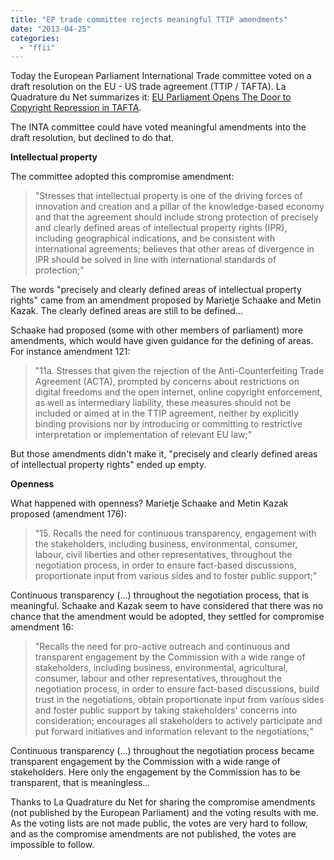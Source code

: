 ```yaml
---
title: "EP trade committee rejects meaningful TTIP amendments"
date: "2013-04-25"
categories: 
  - "ffii"
---
```


Today the European Parliament International Trade committee voted on a draft resolution on the EU - US trade agreement (TTIP / TAFTA). La Quadrature du Net summarizes it: [EU Parliament Opens The Door to Copyright Repression in TAFTA](https://www.laquadrature.net/en/eu-parliament-opens-the-door-to-copyright-repression-in-tafta).

The INTA committee could have voted meaningful amendments into the draft resolution, but declined to do that.

**Intellectual property**

The committee adopted this compromise amendment:

> "Stresses that intellectual property is one of the driving forces of innovation and creation and a pillar of the knowledge-based economy and that the agreement should include strong protection of precisely and clearly defined areas of intellectual property rights (IPR), including geographical indications, and be consistent with international agreements; believes that other areas of divergence in IPR should be solved in line with international standards of protection;"

The words "precisely and clearly defined areas of intellectual property rights" came from an amendment proposed by Marietje Schaake and Metin Kazak. The clearly defined areas are still to be defined...

Schaake had proposed (some with other members of parliament) more amendments, which would have given guidance for the defining of areas. For instance amendment 121:

> "11a. Stresses that given the rejection of the Anti-Counterfeiting Trade Agreement (ACTA), prompted by concerns about restrictions on digital freedoms and the open internet, online copyright enforcement, as well as intermediary liability, these measures should not be included or aimed at in the TTIP agreement, neither by explicitly binding provisions nor by introducing or committing to restrictive interpretation or implementation of relevant EU law;"

But those amendments didn't make it, "precisely and clearly defined areas of intellectual property rights" ended up empty.

**Openness**

What happened with openness? Marietje Schaake and Metin Kazak proposed (amendment 176):

> "15. Recalls the need for continuous transparency, engagement with the stakeholders, including business, environmental, consumer, labour, civil liberties and other representatives, throughout the negotiation process, in order to ensure fact-based discussions, proportionate input from various sides and to foster public support;"

Continuous transparency (...) throughout the negotiation process, that is meaningful. Schaake and Kazak seem to have considered that there was no chance that the amendment would be adopted, they settled for compromise amendment 16:

> "Recalls the need for pro-active outreach and continuous and transparent engagement by the Commission with a wide range of stakeholders, including business, environmental, agricultural, consumer, labour and other representatives, throughout the negotiation process, in order to ensure fact-based discussions, build trust in the negotiations, obtain proportionate input from various sides and foster public support by taking stakeholders' concerns into consideration; encourages all stakeholders to actively participate and put forward initiatives and information relevant to the negotiations;"

Continuous transparency (...) throughout the negotiation process became transparent engagement by the Commission with a wide range of stakeholders. Here only the engagement by the Commission has to be transparent, that is meaningless...

Thanks to La Quadrature du Net for sharing the compromise amendments (not published by the European Parliament) and the voting results with me. As the voting lists are not made public, the votes are very hard to follow, and as the compromise amendments are not published, the votes are impossible to follow.
